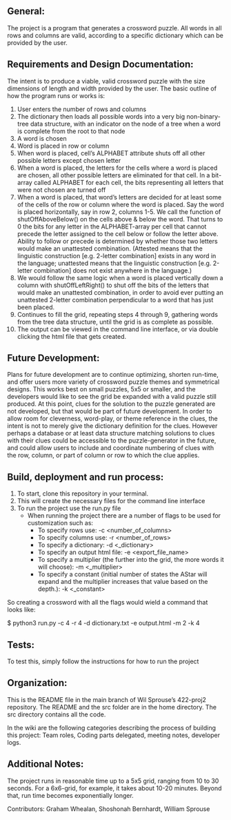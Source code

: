 General:
--
The project is a program that generates a crossword puzzle. All words in all rows and columns are valid, according to a specific dictionary which can be provided by the user. 

Requirements and Design Documentation: 
--
The intent is to produce a viable, valid crossword puzzle with the size dimensions of length and width provided by the user. 
The basic outline of how the program runs or works is:
1. User enters the number of rows and columns
2. The dictionary then loads all possible words into a very big non-binary-tree data structure, with an indicator on the node of a tree when a word is complete from the root to that node
3. A word is chosen
4. Word is placed in row or column 
5. When word is placed, cell’s ALPHABET attribute shuts off all other possible letters except chosen letter
6. When a word is placed, the letters for the cells where a word is placed are chosen, all other possible letters are eliminated for that cell. In a bit-array called ALPHABET for each cell, the bits representing all letters that were not chosen are turned off
7. When a word is placed, that word’s letters are decided for at least some of the cells of the row or column where the word is placed. Say the word is placed horizontally, say in row 2, columns 1-5. We call the function of shutOffAboveBelow() on the cells above & below the word. That turns to 0 the bits for any letter in the ALPHABET-array per cell that cannot precede the letter assigned to the cell below or follow the letter above. Ability to follow or precede is determined by whether those two letters would make an unattested combination. (Attested means that the linguistic construction [e.g. 2-letter combination] exists in any word in the language; unattested means that the linguistic construction [e.g. 2-letter combination] does not exist anywhere in the language.)
8. We would follow the same logic when a word is placed vertically down a column with shutOffLeftRight() to shut off the bits of the letters that would make an unattested combination, in order to avoid ever putting an unattested 2-letter combination perpendicular to a word that has just been placed.   
9. Continues to fill the grid, repeating steps 4 through 9, gathering words from the tree data structure, until the grid is as complete as possible.
10. The output can be viewed in the command line interface, or via double clicking the html file that gets created.


Future Development:
--
Plans for future development are to continue optimizing, shorten run-time, and offer users more variety of crossword puzzle themes and symmetrical designs. This works best on small puzzles, 5x5 or smaller, and the developers would like to see the grid be expanded with a valid puzzle still produced. At this point, clues for the solution to the puzzle generated are not developed, but that would be part of future development. In order to allow room for cleverness, word-play, or theme reference in the clues, the intent is not to merely give the dictionary definition for the clues. However perhaps a database or at least data structure matching solutions to clues with their clues could be accessible to the puzzle-generator in the future, and could allow users to include and coordinate numbering of clues with the row, column, or part of column or row to which the clue applies. 



Build, deployment and run process:
--
1. To start, clone this repository in your terminal. 
2. This will create the necessary files for the command line interface
3. To run the project use the run.py file
   - When running the project there are a number of flags to be used for customization such as:
     - To specify rows use:
	-c <number_of_columns>
     - To specify columns use:
	-r <number_of_rows>
     - To specify a dictionary:
	-d <_dictionary>
     - To specify an output html file:
	-e <export_file_name>
     - To specify a multiplier (the further into the grid, the more words it will choose):
	-m <_multiplier>
     - To specify a constant (initial number of states the AStar will expand and the multiplier increases that value based on the depth.):
	-k <_constant>

So creating a crossword with all the flags would wield a command that looks like:

$ python3 run.py -c 4 -r 4 -d dictionary.txt -e output.html -m 2 -k 4


Tests:
--
To test this, simply follow the instructions for how to run the project


Organization:
--
This is the README file in the main branch of Wil Sprouse’s 422-proj2 repository. The README and the src folder are in the home directory. The src directory contains all the code.

In the wiki are the following categories describing the process of building this project: Team roles, Coding parts delegated, meeting notes, developer logs.

Additional Notes:
--
The project runs in reasonable time up to a 5x5 grid, ranging from 10 to 30 seconds. For a 6x6-grid, for example, it takes about 10-20 minutes. Beyond that, run time becomes exponentially longer.  

Contributors: Graham Whealan, Shoshonah Bernhardt, William Sprouse
